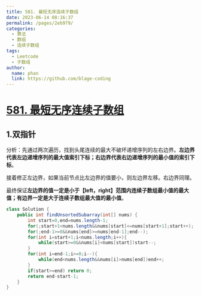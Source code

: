```yaml
---
title: 581. 最短无序连续子数组
date: 2023-06-14 08:16:37
permalink: /pages/2eb979/
categories:
  - 算法
  - 数组
  - 连续子数组
tags:
  - Leetcode
  - 子数组
author: 
  name: phan
  link: https://github.com/blage-coding
---
```

# [581. 最短无序连续子数组](https://leetcode.cn/problems/shortest-unsorted-continuous-subarray/)

## 1.双指针

分析：先通过两次遍历，找到头尾连续的最大不破坏递增序列的左右边界。**左边界代表左边递增序列的最大值索引下标；右边界代表右边递增序列的最小值的索引下标**。

接着修正左边界，如果当前节点比左边界的值要小，则左边界左移。右边界同理。

最终保证**左边界的值一定是小于【left，right】范围内连续子数组最小值的最大值；有边界一定是大于连续子数组最大值的最小值**。

```java
class Solution {
    public int findUnsortedSubarray(int[] nums) {
        int start=0,end=nums.length-1;
        for(;start+1<nums.length&&nums[start]<=nums[start+1];start++);
        for(;end-1>=0&&nums[end]>=nums[end-1];end--);
        for(int i=start+1;i<nums.length;i++){
            while(start>=0&&nums[i]<nums[start])start--;
        }
        for(int i=end-1;i>=0;i--){
            while(end<nums.length&&nums[i]>nums[end])end++;
        }
        if(start>=end) return 0;
        return end-start-1;
    }
}
```

